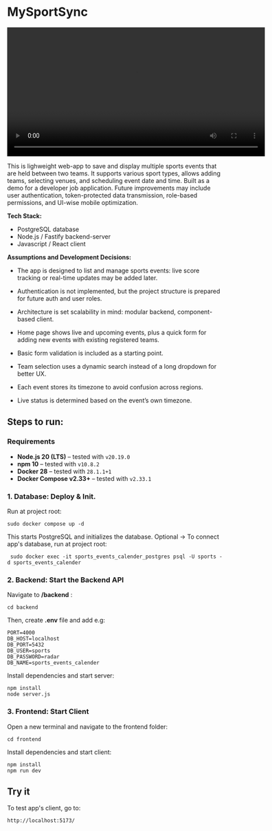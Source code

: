# MySportSync

<video src="https://github.com/user-attachments/assets/0ce98ceb-4828-4fec-8ea8-20801265875c" width="600" controls>
  Your browser does not support the video tag.
</video>

This is lighweight web-app to save and display multiple sports events that are held between two teams. It supports various sport types, allows adding teams, selecting venues, and scheduling event date and time. Built as a demo for a developer job application. Future improvements may include user authentication, token-protected data transmission, role-based permissions, and UI-wise mobile optimization.

**Tech Stack:**
- PostgreSQL database
- Node.js / Fastify backend-server
- Javascript / React client 

**Assumptions and Development Decisions:**
-  The app is designed to list and manage sports events: live score tracking or real-time updates may be added later.

-   Authentication is not implemented, but the project structure is prepared for future auth and user roles.
    
-   Architecture is set scalability in mind: modular backend, component-based client.
    
-   Home page shows live and upcoming events, plus a quick form for adding new events with existing registered teams.
    
-   Basic form validation is included as a starting point.
    
-   Team selection uses a dynamic search instead of a long dropdown for better UX.
    
-   Each event stores its timezone to avoid confusion across regions.
    
-   Live status is determined based on the event’s own timezone.
## Steps to run:

### Requirements
- **Node.js 20 (LTS)** – tested with `v20.19.0`
- **npm 10** – tested with `v10.8.2`
- **Docker 28** – tested with `28.1.1+1`
- **Docker Compose v2.33+** – tested with `v2.33.1`

### 1. Database: Deploy & Init. 
Run at project root:
```
sudo docker compose up -d
```
This starts PostgreSQL and initializes the database. Optional -> To connect app's database, run at project root:
```
 sudo docker exec -it sports_events_calender_postgres psql -U sports -d sports_events_calender
 ```

### 2. Backend: Start the Backend API
Navigate to **/backend** :

```
cd backend
```

Then, create **.env** file and add e.g:

```env
PORT=4000
DB_HOST=localhost
DB_PORT=5432
DB_USER=sports
DB_PASSWORD=radar
DB_NAME=sports_events_calender
```

Install dependencies and start server:
```
npm install
node server.js
```

### 3. Frontend: Start Client
Open a new terminal and navigate to the frontend folder:

```
cd frontend
```

Install dependencies and start client:
```
npm install
npm run dev
```

## Try it

To test app's client, go to:
```
http://localhost:5173/
```
